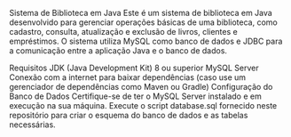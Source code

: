 Sistema de Biblioteca em Java
Este é um sistema de biblioteca em Java desenvolvido para gerenciar operações básicas de uma biblioteca, como cadastro, consulta, atualização e exclusão de livros, clientes e empréstimos. O sistema utiliza MySQL como banco de dados e JDBC para a comunicação entre a aplicação Java e o banco de dados.

Requisitos
JDK (Java Development Kit) 8 ou superior
MySQL Server
Conexão com a internet para baixar dependências (caso use um gerenciador de dependências como Maven ou Gradle)
Configuração do Banco de Dados
Certifique-se de ter o MySQL Server instalado e em execução na sua máquina.
Execute o script database.sql fornecido neste repositório para criar o esquema do banco de dados e as tabelas necessárias.
